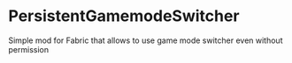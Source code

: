 # PersistentGamemodeSwitcher
 Simple mod for Fabric that allows to use game mode switcher even without permission
